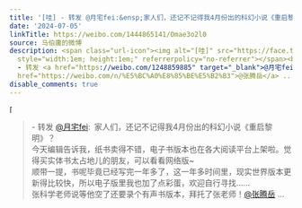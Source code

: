 ```yaml
---
title: '[哇] - 转发 @月宅fei:&ensp;家人们，还记不记得我4月份出的科幻小说《重启黎明》？今天编辑告诉我，纸书卖得不错，电子书版本也在各大阅读平台上架啦。觉得买实...'
date: '2024-07-05'
linkTitle: https://weibo.com/1444865141/Omae3o2l0
source: 马伯庸的微博
description: <span class="url-icon"><img alt="[哇]" src="https://face.t.sinajs.cn/t4/appstyle/expression/ext/normal/3d/2022_wow_org.png"
  style="width:1em; height:1em;" referrerpolicy="no-referrer"></span><br><blockquote>
  - 转发 <a href="https://weibo.com/1248859885" target="_blank">@月宅fei</a>: 家人们，还记不记得我4月份出的科幻小说《重启黎明》？<br>今天编辑告诉我，纸书卖得不错，电子书版本也在各大阅读平台上架啦。觉得买实体书太占地儿的朋友，可以看看网络版~<br>顺带一提，书呢毕竟已经写完一年多了，这一年多时间里，现实世界版本更新得比较快，所以电子版里我也加了点彩蛋，欢迎自行寻找……<br>张科学老师说等他空了还要录个有声书版本，拜托了张老师！<a
  href="https://weibo.com/n/%E5%BC%A0%E8%85%BE%E5%B2%B3">@张腾岳</a> ...
disable_comments: true
---
```

<span class="url-icon"><img alt="[哇]" src="https://face.t.sinajs.cn/t4/appstyle/expression/ext/normal/3d/2022_wow_org.png" style="width:1em; height:1em;" referrerpolicy="no-referrer"></span><br><blockquote> - 转发 <a href="https://weibo.com/1248859885" target="_blank">@月宅fei</a>: 家人们，还记不记得我4月份出的科幻小说《重启黎明》？<br>今天编辑告诉我，纸书卖得不错，电子书版本也在各大阅读平台上架啦。觉得买实体书太占地儿的朋友，可以看看网络版~<br>顺带一提，书呢毕竟已经写完一年多了，这一年多时间里，现实世界版本更新得比较快，所以电子版里我也加了点彩蛋，欢迎自行寻找……<br>张科学老师说等他空了还要录个有声书版本，拜托了张老师！<a href="https://weibo.com/n/%E5%BC%A0%E8%85%BE%E5%B2%B3">@张腾岳</a> ...